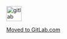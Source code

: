 <img src="https://img.icons8.com/color/48/000000/gitlab.png" alt="gitlab" width="40" height="40"/>

[Moved to GitLab.com](https://gitlab.com/phil.xx/gitlabci-k8s-examples)
